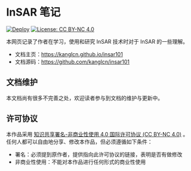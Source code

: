 # InSAR 笔记

[![Deploy](https://github.com/kanglcn/insar101/actions/workflows/deploy.yml/badge.svg)](https://github.com/kanglcn/insar101/actions/workflows/publish.yml)
[![License: CC BY-NC 4.0](https://img.shields.io/badge/License-CC%20BY--NC%204.0-blue.svg)](https://creativecommons.org/licenses/by-nc/4.0/deed.zh)

本网页记录了作者在学习，使用和研究 InSAR 技术时对于 InSAR 的一些理解。

- 文档主页：<https://kanglcn.github.io/insar101>
- 文档源码：<https://github.com/kanglcn/insar101>

## 文档维护

本文档尚有很多不完善之处，欢迎读者参与到文档的维护与更新中。

## 许可协议

本作品采用 [知识共享署名-非商业性使用 4.0 国际许可协议 (CC BY-NC 4.0)](https://creativecommons.org/licenses/by-nc/4.0/deed.zh) 。
任何人都可以自由地分享、修改本作品，但必须遵循如下条件：

- 署名：必须提到原作者，提供指向此许可协议的链接，表明是否有做修改
- 非商业性使用：不能对本作品进行任何形式的商业性使用
